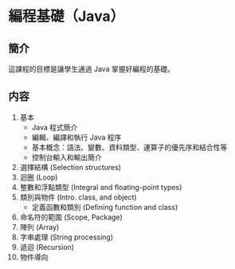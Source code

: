 # 編程基礎（Java）

## 簡介
這課程的目標是讓學生通過 Java 掌握好編程的基礎。

## 内容
1. 基本
    * Java 程式簡介
    * 編輯、編譯和執行 Java 程序
    * 基本概念：語法、變數、資料類型、運算子的優先序和結合性等
    * 控制台輸入和輸出簡介
1. 選擇結構 (Selection structures)
1. 迴圈 (Loop)
1. 整數和浮點類型 (Integral and floating-point types)
1. 類別與物件 (Intro. class, and object)
    * 定義函數和類別 (Defining function and class)
1. 命名符的範圍 (Scope, Package)
1. 陣列 (Array)
1. 字串處理 (String processing)
1. 遞迴 (Recursion)
1. 物件導向